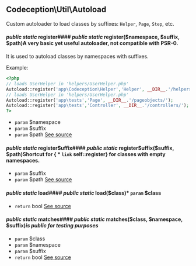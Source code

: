 
## Codeception\Util\Autoload



Custom autoloader to load classes by suffixes: `Helper`, `Page`, `Step`, etc.



#### *public static* register#### *public static* register($namespace, $suffix, $path)A very basic yet useful autoloader, not compatible with PSR-0.
It is used to autoload classes by namespaces with suffixes.

Example:

``` php
<?php
// loads UserHelper in 'helpers/UserHelper.php'
Autoload::register('app\Codeception\Helper','Helper', __DIR__.'/helpers/');
// loads UserHelper in 'helpers/UserHelper.php'
Autoload::register('app\tests','Page', __DIR__.'/pageobjects/');
Autoload::register('app\tests','Controller', __DIR__.'/controllers/');
?>
```

 * `param`  $namespace
 * `param`  $suffix
 * `param`  $path
[See source](https://github.com/Codeception/Codeception/blob/master/src/Codeception/Util/Autoload.php#L34)

#### *public static* registerSuffix#### *public static* registerSuffix($suffix, $path)Shortcut for { * `link`  self::register} for classes with empty namespaces.

 * `param`  $suffix
 * `param`  $path
[See source](https://github.com/Codeception/Codeception/blob/master/src/Codeception/Util/Autoload.php#L49)

#### *public static* load#### *public static* load($class)* `param`  $class
 * `return`  bool
[See source](https://github.com/Codeception/Codeception/blob/master/src/Codeception/Util/Autoload.php#L58)

#### *public static* matches#### *public static* matches($class, $namespace, $suffix)*is public for testing purposes*

 * `param`  $class
 * `param`  $namespace
 * `param`  $suffix
 * `return`  bool
[See source](https://github.com/Codeception/Codeception/blob/master/src/Codeception/Util/Autoload.php#L86)

